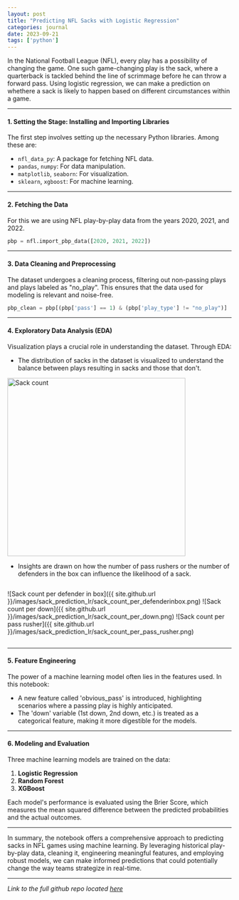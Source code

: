 ```yaml
---
layout: post
title: "Predicting NFL Sacks with Logistic Regression"
categories: journal
date: 2023-09-21
tags: ['python']
---
```


In the National Football League (NFL), every play has a possibility of changing the game. One such game-changing play is the sack, where a quarterback is tackled behind the line of scrimmage before he can throw a forward pass. Using logistic regression, we can make a prediction on whethere a sack is likely to happen based on different circumstances within a game.

---

#### 1. Setting the Stage: Installing and Importing Libraries

The first step involves setting up the necessary Python libraries. Among these are:
- `nfl_data_py`: A  package for fetching NFL data.
- `pandas`, `numpy`: For data manipulation.
- `matplotlib`, `seaborn`: For visualization.
- `sklearn`, `xgboost`: For machine learning.

---

#### 2. Fetching the Data

For this we are using NFL play-by-play data from the years 2020, 2021, and 2022.
```python
pbp = nfl.import_pbp_data([2020, 2021, 2022])
```
---

#### 3. Data Cleaning and Preprocessing

The dataset undergoes a cleaning process, filtering out non-passing plays and plays labeled as "no_play". This ensures that the data used for modeling is relevant and noise-free.
```python
pbp_clean = pbp[(pbp['pass'] == 1) & (pbp['play_type'] != "no_play")]
```
---

#### 4. Exploratory Data Analysis (EDA)

Visualization plays a crucial role in understanding the dataset. Through EDA:
- The distribution of sacks in the dataset is visualized to understand the balance between plays resulting in sacks and those that don't.
<img align="center" width="400" src="{{ site.github.url }}/images/sack_prediction_lr/sack_count.png" alt="Sack count">

- Insights are drawn on how the number of pass rushers or the number of defenders in the box can influence the likelihood of a sack.

<div style="display: flex; justify-content: space-between;">

![Sack count per defender in box]({{ site.github.url }}/images/sack_prediction_lr/sack_count_per_defenderinbox.png)
![Sack count per down]({{ site.github.url }}/images/sack_prediction_lr/sack_count_per_down.png)
![Sack count per pass rusher]({{ site.github.url }}/images/sack_prediction_lr/sack_count_per_pass_rusher.png)

</div>

---

#### 5. Feature Engineering

The power of a machine learning model often lies in the features used. In this notebook:
- A new feature called 'obvious_pass' is introduced, highlighting scenarios where a passing play is highly anticipated.
- The 'down' variable (1st down, 2nd down, etc.) is treated as a categorical feature, making it more digestible for the models.

---

#### 6. Modeling and Evaluation

Three machine learning models are trained on the data:
1. **Logistic Regression**
2. **Random Forest**
3. **XGBoost**

Each model's performance is evaluated using the Brier Score, which measures the mean squared difference between the predicted probabilities and the actual outcomes.

---

In summary, the notebook offers a comprehensive approach to predicting sacks in NFL games using machine learning. By leveraging historical play-by-play data, cleaning it, engineering meaningful features, and employing robust models, we can make informed predictions that could potentially change the way teams strategize in real-time.

---

*Link to the full github repo located [here]*

[here]: https://github.com/ethantompkins/jupyter-notebooks-fb/blob/main/logistic_regression_sack_prediction.ipynb

